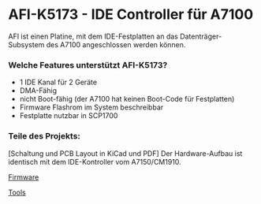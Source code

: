 # AFI-K5173 - IDE Controller für A7100
AFI ist einen Platine, mit dem IDE-Festplatten an das Datenträger-Subsystem des A7100 angeschlossen werden können.
### Welche Features unterstützt AFI-K5173?
* 1 IDE Kanal für 2 Geräte
* DMA-Fähig
* nicht Boot-fähig (der A7100 hat keinen Boot-Code für Festplatten)
* Firmware Flashrom im System beschreibbar
* Festplatte nutzbar in SCP1700

### Teile des Projekts:

[Schaltung und PCB Layout in KiCad und PDF] Der Hardware-Aufbau ist identisch mit dem IDE-Kontroller vom A7150/CM1910.

[Firmware](firmware/)

[Tools](tools/)
